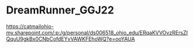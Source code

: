# DreamRunner_GGJ22


https://catmailohio-my.sharepoint.com/:p:/g/personal/ds006518_ohio_edu/ERqaKVVOvzRErsZIQquU9gkBx0CNbCofdEYvVAWKFEhoWQ?e=ooYAUA

